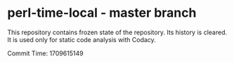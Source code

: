 # perl-time-local - master branch

This repository contains frozen state of the repository.
Its history is cleared. It is used only for static code
analysis with Codacy.

Commit Time: 1709615149